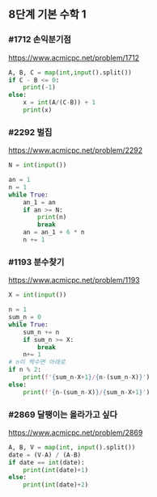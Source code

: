 ## 8단계 기본 수학 1
### #1712 손익분기점
https://www.acmicpc.net/problem/1712

```python
A, B, C = map(int,input().split())
if C - B <= 0:
    print(-1)
else:
    x = int(A/(C-B)) + 1
    print(x)
```

### #2292 벌집
https://www.acmicpc.net/problem/2292

```python
N = int(input())

an = 1
n = 1
while True:
    an_1 = an
    if an >= N:
        print(n)
        break
    an = an_1 + 6 * n
    n += 1
```

### #1193 분수찾기
https://www.acmicpc.net/problem/1193

```python
X = int(input())

n = 1
sum_n = 0
while True:
    sum_n += n
    if sum_n >= X:
        break
    n+= 1
# n이 짝수면 아래로
if n % 2:
    print(f'{sum_n-X+1}/{n-(sum_n-X)}')
else:
    print(f'{n-(sum_n-X)}/{sum_n-X+1}')
```

### #2869 달팽이는 올라가고 싶다
https://www.acmicpc.net/problem/2869

```python
A, B, V = map(int, input().split())
date = (V-A) / (A-B)
if date == int(date):
    print(int(date)+1)
else:
    print(int(date)+2)

```